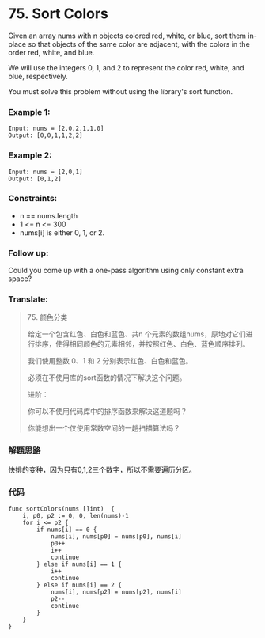 # 75. Sort Colors

Given an array nums with n objects colored red, white, or blue, sort them in-place so that objects of the same color are adjacent, with the colors in the order red, white, and blue.

We will use the integers 0, 1, and 2 to represent the color red, white, and blue, respectively.

You must solve this problem without using the library's sort function.


### Example 1:

```
Input: nums = [2,0,2,1,1,0]
Output: [0,0,1,1,2,2]
```

### Example 2:

```
Input: nums = [2,0,1]
Output: [0,1,2]
```

### Constraints:

* n == nums.length
* 1 <= n <= 300
* nums[i] is either 0, 1, or 2.

### Follow up: 

Could you come up with a one-pass algorithm using only constant extra space?

### Translate:

> 75. 颜色分类
> 
> 给定一个包含红色、白色和蓝色、共n 个元素的数组nums，原地对它们进行排序，使得相同颜色的元素相邻，并按照红色、白色、蓝色顺序排列。
> 
> 我们使用整数 0、1 和 2 分别表示红色、白色和蓝色。
> 
> 必须在不使用库的sort函数的情况下解决这个问题。
> 
> 进阶：
> 
> 你可以不使用代码库中的排序函数来解决这道题吗？
> 
> 你能想出一个仅使用常数空间的一趟扫描算法吗？

### 解题思路
快排的变种，因为只有0,1,2三个数字，所以不需要遍历分区。

### 代码

```golang
func sortColors(nums []int)  {
	i, p0, p2 := 0, 0, len(nums)-1
	for i <= p2 {
		if nums[i] == 0 {
			nums[i], nums[p0] = nums[p0], nums[i]
			p0++
			i++
			continue
		} else if nums[i] == 1 {
			i++
			continue
		} else if nums[i] == 2 {
			nums[i], nums[p2] = nums[p2], nums[i]
			p2--
			continue
		}
	}
}
```
